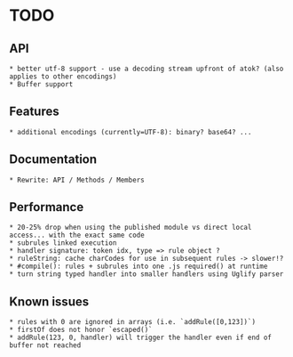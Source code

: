 # TODO

## API

	* better utf-8 support - use a decoding stream upfront of atok? (also applies to other encodings)
	* Buffer support

## Features

	* additional encodings (currently=UTF-8): binary? base64? ...

## Documentation

	* Rewrite: API / Methods / Members

## Performance

	* 20-25% drop when using the published module vs direct local access... with the exact same code
	* subrules linked execution
	* handler signature: token idx, type => rule object ?
	* ruleString: cache charCodes for use in subsequent rules -> slower!?
	* #compile(): rules + subrules into one .js required() at runtime
	* turn string typed handler into smaller handlers using Uglify parser

## Known issues

	* rules with 0 are ignored in arrays (i.e. `addRule([0,123])`)
	* firstOf does not honor `escaped()`
	* addRule(123, 0, handler) will trigger the handler even if end of buffer not reached